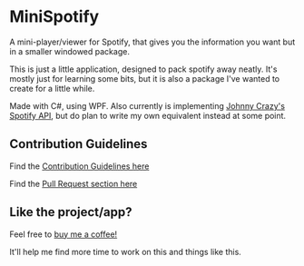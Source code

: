 # MiniSpotify
A mini-player/viewer for Spotify, that gives you the information you want but in a smaller windowed package. 

This is just a little application, designed to pack spotify away neatly. It's mostly just for learning some bits, but it is also 
a package I've wanted to create for a little while.

Made with C#, using WPF. Also currently is implementing [Johnny Crazy's Spotify API](https://github.com/JohnnyCrazy/SpotifyAPI-NET),
but do plan to write my own equivalent instead at some point.

## Contribution Guidelines

Find the [Contribution Guidelines here](CONTRIBUTING.md)

Find the [Pull Request section here](CONTRIBUTING.md#pull-request-process)

## Like the project/app? 

Feel free to [buy me a coffee!](https://www.buymeacoffee.com/KieranB)

It'll help me find more time to work on this and things like this.
